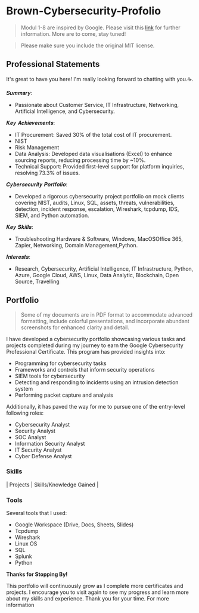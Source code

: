 # Brown-Cybersecurity-Profolio
> Modul 1-8 are inspired by Google. Please visit this [link](https://www.coursera.org/google-certificates/cybersecurity-certificate) for further information. More are to come, stay tuned!

> Please make sure you include the original MIT license.
 
## Professional Statements
It's great to have you here! I'm really looking forward to chatting with you.☕.

𝑺𝒖𝒎𝒎𝒂𝒓𝒚: 
* Passionate about Customer Service, IT Infrastructure, Networking, Artificial Intelligence, and Cybersecurity.

𝑲𝒆𝒚 𝑨𝒄𝒉𝒊𝒆𝒗𝒆𝒎𝒆𝒏𝒕𝒔:
* IT Procurement: Saved 30% of the total cost of IT procurement.
* NIST 
* Risk Management 
* Data Analysis: Developed data visualisations (Excel) to enhance sourcing reports, reducing processing time by ~10%.
* Technical Support: Provided first-level support for platform inquiries, resolving 73.3% of issues.
 

𝑪𝒚𝒃𝒆𝒓𝒔𝒆𝒄𝒖𝒓𝒊𝒕𝒚 𝑷𝒐𝒓𝒕𝒇𝒐𝒍𝒊𝒐:
* Developed a rigorous cybersecurity project portfolio on mock clients covering NIST, audits, Linux, SQL, assets, threats, vulnerabilities, detection, incident response, escalation, Wireshark, tcpdump, IDS, SIEM, and Python automation.

𝑲𝒆𝒚 𝑺𝒌𝒊𝒍𝒍𝒔:
* Troubleshooting Hardware & Software, Windows, MacOSOffice 365, Zapier, Networking, Domain Management,Python.

𝑰𝒏𝒕𝒆𝒓𝒆𝒔𝒕𝒔:
* Research, Cybersecurity, Artificial Intelligence, IT Infrastructure, Python, Azure, Google Cloud, AWS, Linux, Data Analytic, Blockchain, Open Source, Travelling

## Portfolio
> Some of my documents are in PDF format to accommodate advanced formatting, include colorful presentations, and incorporate abundant screenshots for enhanced clarity and detail.

I have developed a cybersecurity portfolio showcasing various tasks and projects completed during my journey to earn the Google Cybersecurity Professional Certificate. This program has provided insights into:
* Programming for cybersecurity tasks
* Frameworks and controls that inform security operations
* SIEM tools for cybersecurity
* Detecting and responding to incidents using an intrusion detection system
* Performing packet capture and analysis

Additionally, it has paved the way for me to pursue one of the entry-level following roles:
* Cybersecurity Analyst
* Security Analyst
* SOC Analyst
* Information Security Analyst
* IT Security Analyst
* Cyber Defense Analyst

### Skills  
| Projects | Skills/Knowledge Gained | 

### Tools 
Several tools that I used: 
* Google Workspace (Drive, Docs, Sheets, Slides)
* Tcpdump
* Wireshark
* Linux OS
* SQL
* Splunk
* Python 

**Thanks for Stopping By!**

This portfolio will continuously grow as I complete more certificates and projects. I encourage you to visit again to see my progress and learn more about my skills and experience.
Thank you for your time. For more information

